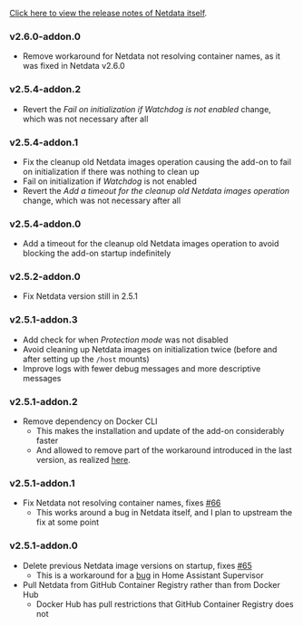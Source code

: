 <!-- https://developers.home-assistant.io/docs/add-ons/presentation#keeping-a-changelog -->

[Click here to view the release notes of Netdata itself](https://github.com/netdata/netdata/releases).

### v2.6.0-addon.0

- Remove workaround for Netdata not resolving container names, as it was fixed in Netdata v2.6.0

### v2.5.4-addon.2

- Revert the _Fail on initialization if Watchdog is not enabled_ change, which was not necessary after all

### v2.5.4-addon.1

- Fix the cleanup old Netdata images operation causing the add-on to fail on initialization if there was nothing to clean up
- Fail on initialization if _Watchdog_ is not enabled
- Revert the _Add a timeout for the cleanup old Netdata images operation_ change, which was not necessary after all

### v2.5.4-addon.0

- Add a timeout for the cleanup old Netdata images operation to avoid blocking the add-on startup indefinitely

### v2.5.2-addon.0

- Fix Netdata version still in 2.5.1

### v2.5.1-addon.3

- Add check for when _Protection mode_ was not disabled
- Avoid cleaning up Netdata images on initialization twice (before and after setting up the `/host` mounts)
- Improve logs with fewer debug messages and more descriptive messages

### v2.5.1-addon.2

- Remove dependency on Docker CLI
  - This makes the installation and update of the add-on considerably faster
  - And allowed to remove part of the workaround introduced in the last version, as realized [here](https://github.com/netdata/netdata/pull/20283#issuecomment-2881491522).

### v2.5.1-addon.1

- Fix Netdata not resolving container names, fixes [#66](https://github.com/felipecrs/netdata-hass-addon/issues/66)
  - This works around a bug in Netdata itself, and I plan to upstream the fix at some point

### v2.5.1-addon.0

- Delete previous Netdata image versions on startup, fixes [#65](https://github.com/felipecrs/netdata-hass-addon/issues/65)
  - This is a workaround for a [bug](https://github.com/home-assistant/supervisor/issues/3223) in Home Assistant Supervisor
- Pull Netdata from GitHub Container Registry rather than from Docker Hub
  - Docker Hub has pull restrictions that GitHub Container Registry does not
